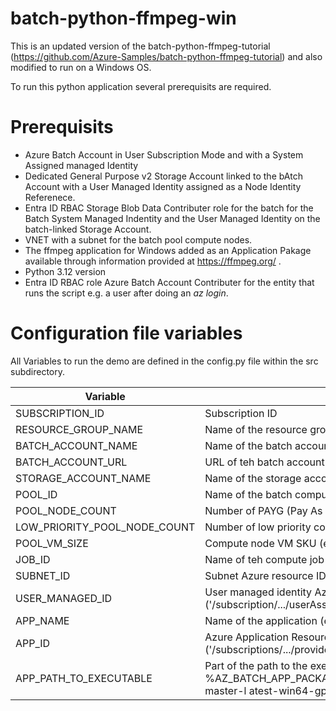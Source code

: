 # batch-python-ffmpeg-win
This is an updated version of the batch-python-ffmpeg-tutorial (https://github.com/Azure-Samples/batch-python-ffmpeg-tutorial) and also modified to run on a Windows OS.

To run this python application several prerequisits are required.  

# Prerequisits

- Azure Batch Account in User Subscription Mode and with a System Assigned managed Identity
- Dedicated General Purpose v2 Storage Account linked to the bAtch Account with a User Managed Identity assigned as a Node Identity Referenece.
- Entra ID RBAC Storage Blob Data Contributer role for the batch for the Batch System Managed Indentity and the User Managed Identity on the batch-linked Storage Account. 
- VNET with a subnet for the batch pool compute nodes.
- The ffmpeg application for Windows added as an Application Pakage available through information provided at https://ffmpeg.org/ .
- Python 3.12 version
- Entra ID RBAC role Azure Batch Account Contributer for the entity that runs the script e.g. a user after doing an <i>az login</i>.   

# Configuration file variables

All Variables to run the demo are defined in the <it>config.py</it> file within the <it>src</it> subdirectory.


| Variable | Value |
|-|-|
| SUBSCRIPTION_ID | Subscription ID |
| RESOURCE_GROUP_NAME | Name of the resource group |
| BATCH_ACCOUNT_NAME | Name of the batch account |
| BATCH_ACCOUNT_URL | URL of teh batch account (= 'https://...') |
| STORAGE_ACCOUNT_NAME | Name of the storage account |
| POOL_ID | Name of the batch compute node pool | 
| POOL_NODE_COUNT | Number of PAYG (Pay As You Go) compute nodes within the pool |
| LOW_PRIORITY_POOL_NODE_COUNT | Number of low priority compute nodes within the pool |
| POOL_VM_SIZE | Compute node VM SKU (e.g. 'STANDARD_F1') |
| JOB_ID | Name of teh compute job (e.g. 'ffmpeg_job') |
| SUBNET_ID | Subnet Azure resource ID ('/subscription/.../virtualNetworks/.../subnets/...)' |
| USER_MANAGED_ID | User managed identity Azure resouce ('/subscription/.../userAssignedIdentities/...' |
| APP_NAME | Name of the application (e.g. 'ffmpeg') |
| APP_ID | Azure Application Resource ID ('/subscriptions/.../providers/Microsoft.Batch/batchAccounts/.../applications/...)' |
| APP_PATH_TO_EXECUTABLE | Part of the path to the executable between %AZ_BATCH_APP_PACKAGE_{APP_NAME}% and the executable, e.g. 'ffmpeg-master-l atest-win64-gpl-shared/bin' ) |
